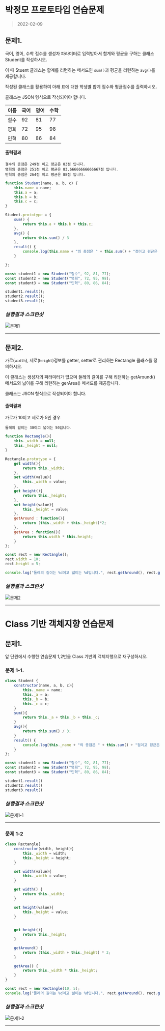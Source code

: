# 박정모 프로토타입 연습문제
> 2022-02-09

## 문제1. 

국어, 영어, 수학 점수를 생성자 파라미터로 입력받아서 합계와 평균을 구하는 클래스 Student를 작성하시오.

이 때 Stuent 클래스는 합계를 리턴하는 메서드인 `sum()`과 평균을 리턴하는 `avg()`를 제공합니다.

작성된 클래스를 활용하여 아래 표에 대한 학생별 합계 점수와 평균점수를 출력하시오.

클래스는 JSON 형식으로 작성되어야 합니다.

| 이름 | 국어 | 영어 | 수학 |
|---|---|---|---|
| 철수 | 92 | 81 | 77 |
| 영희 | 72 | 95 | 98 |
| 민혁 | 80 | 86 | 84 |


#### 출력결과

```
철수의 총점은 249점 이고 평균은 83점 입니다.
영희의 총점은 251점 이고 평균은 83.66666666666667점 입니다.
민혁의 총점은 264점 이고 평균은 88점 입니다.
```

```js
function Student(name, a, b, c) {
    this.name = name;
    this.a = a;
    this.b = b;
    this.c = c;
}

Student.prototype = {
    sum() {
        return this.a + this.b + this.c;
    },
    avg() {
        return this.sum() / 3
    },
    result() {
        console.log(this.name + "의 총점은 " + this.sum() + "점이고 평균은 " + this.avg() + "점 입니다.");
    }

};

const student1 = new Student("철수", 92, 81, 77);
const student2 = new Student("영희", 72, 95, 98);
const student3 = new Student("민혁", 80, 86, 84);

student1.result();
student2.result();
student3.result();

```
   
### ***실행결과 스크린샷***
![문제1](문제1_실행결과.jpg)
   
---
   


## 문제2.

가로(`width`), 세로(`height`)정보를 getter, setter로 관리하는 Rectangle 클래스를 정의하시오.

이 클래스는 생성자의 파라미터가 없으며 둘레의 길이를 구해 리턴하는 getAround() 메서드와 넓이를 구해 리턴하는 gerArea() 메서드를 제공합니다.

클래스는 JSON 형식으로 작성되어야 합니다.


#### 출력결과

가로가 10이고 세로가 5인 경우

```
둘레의 길이는 30이고 넓이는 50입니다.
```

```js
function Rectangle(){
    this._width = null;
    this._height = null;
}

Rectangle.prototype = {
    get width(){
        return this._width;
    },
    set width(value){
        this._width = value;
    },
    get height(){
        return this._height;
    },
    set height(value){
        this._height = value;
    },
    getAround : function(){
        return (this._width + this._height)*2; 
    },
    getArea : function(){
        return this.width * this.height;
    }       
};

const rect = new Rectangle();
rect.width = 10;
rect.height = 5;

console.log("둘레의 길이는 %d이고 넓이는 %d입니다.", rect.getAround(), rect.getArea());
```
   
### ***실행결과 스크린샷***
![문제2](문제2_실행결과.jpg)
   
---
   


# Class 기반 객체지향 연습문제

## 문제1.

앞 단원에서 수행한 연습문제 1,2번을 Class 기반의 객체지행으로 재구성하시오.

### 문제 1-1.
```js
class Student {
    constructor(name, a, b, c){
        this._name = name;
        this._a = a;
        this._b = b;
        this._c = c;
    }
    sum(){
        return this._a + this._b + this._c;
    }
    avg(){
        return this.sum() / 3;
    }
    result() {
        console.log(this._name + "의 총점은 " + this.sum() + "점이고 평균은 " + this.avg() + "점 입니다.");
    }
};

const student1 = new Student("철수", 92, 81, 77);
const student2 = new Student("영희", 72, 95, 98);
const student3 = new Student("민혁", 80, 86, 84);

student1.result()
student2.result()
student3.result()
```

   
### ***실행결과 스크린샷***
![문제1-1](문제1-1_실행결과.jpg)
   
---
   
### 문제 1-2
```js
class Rectangle{
    constructor(width, height){
        this._width = width;
        this._height = height;
    }

    set width(value){
        this._width = value;
    }

    get width() {
        return this._width;
    }

    set height(value){
        this._height = value;
    }
    

    get height(){
        return this._height;
    }

    getAround() {
        return (this._width + this._height) * 2;
    }

    getArea() {
        return this._width * this._height;
    }
}

const rect = new Rectangle(10, 5);
console.log("둘레의 길이는 %d이고 넓이는 %d입니다.", rect.getAround(), rect.getArea());
```
   
### ***실행결과 스크린샷***
![문제1-2](문제1-2_실행결과.jpg)
   
---